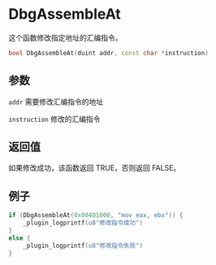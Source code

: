 # DbgAssembleAt

这个函数修改指定地址的汇编指令。
```c++
bool DbgAssembleAt(duint addr, const char *instruction)
```

## 参数

`addr` 需要修改汇编指令的地址

`instruction` 修改的汇编指令

## 返回值

如果修改成功，该函数返回 TRUE，否则返回 FALSE。

## 例子

```c++
if (DbgAssembleAt(0x00401000, "mov eax, ebx")) {
    _plugin_logprintf(u8"修改指令成功")
}
else {
    _plugin_logprintf(u8"修改指令失败")
}
```
